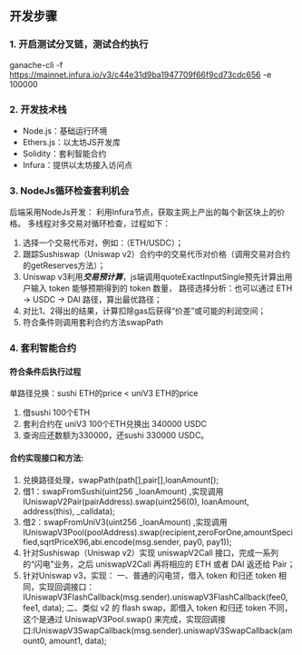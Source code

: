 ## 开发步骤

### 1. 开启测试分叉链，测试合约执行

ganache-cli -f https://mainnet.infura.io/v3/c44e31d9ba1947709f66f9cd73cdc656 -e 100000

### 2. 开发技术栈

* Node.js：基础运行环境
* Ethers.js：以太坊JS开发库
* Solidity：套利智能合约
* Infura：提供以太坊接入访问点

### 3. NodeJs循环检查套利机会

后端采用NodeJs开发：
利用Infura节点，获取主网上产出的每个新区块上的价格。
多线程对多交易对循环检查，过程如下：

1. 选择一个交易代币对，例如：（ETH/USDC）；
2. 跟踪Sushiswap（Uniswap v2）合约中的交易代币对价格（调用交易对合约的getReserves方法）；
3. Uniswap v3利用***交易预计算***，js端调用quoteExactInputSingle预先计算出用户输入 token 能够预期得到的 token 数量，
   路径选择分析：也可以通过 ETH -> USDC -> DAI 路径，算出最优路径；
4. 对比1、2得出的结果，计算扣除gas后获得“价差”或可能的利润空间；
5. 符合条件则调用套利合约方法swapPath

### 4. 套利智能合约

#### 符合条件后执行过程

单路径兑换：sushi ETH的price < uniV3 ETH的price

1. 借sushi 100个ETH
2. 套利合约在 uniV3 100个ETH兑换出 340000 USDC
3. 查询应还数额为330000，还sushi 330000 USDC。

#### 合约实现接口和方法:

1. 兑换路径处理，swapPath(path[],pair[],loanAmount[);
2. 借1：swapFromSushi(uint256 _loanAmount) ,实现调用IUniswapV2Pair(pairAddress).swap(uint256(0), loanAmount, address(this), _calldata);
3. 借2：swapFromUniV3(uint256 _loanAmount) ,实现调用IUniswapV3Pool(poolAddress).swap(recipient,zeroForOne,amountSpecified,sqrtPriceX96,abi.encode(msg.sender, pay0, pay1));
4. 针对Sushiswap（Uniswap v2）实现 uniswapV2Call 接口，完成一系列的“闪电”业务，之后 uniswapV2Call 再将相应的 ETH 或者 DAI 返还给 Pair；
5. 针对Uniswap v3，实现：
   一、普通的闪电贷，借入 token 和归还 token 相同，实现回调接口：IUniswapV3FlashCallback(msg.sender).uniswapV3FlashCallback(fee0, fee1, data);
   二、类似 v2 的 flash swap，即借入 token 和归还 token 不同，这个是通过 UniswapV3Pool.swap() 来完成，实现回调接口:IUniswapV3SwapCallback(msg.sender).uniswapV3SwapCallback(amount0, amount1, data);

